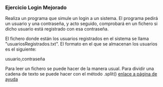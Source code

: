 ### Ejercicio Login Mejorado

Realiza un programa que simule un login a un sistema. El programa pedirá un usuario y una contraseña, y acto seguido, comprobará en un fichero si dicho usuario está registrado con esa contraseña.

El fichero donde están los usuarios registrados en el sistema se llama "usuariosRegistrados.txt". El formato en el que se almacenan los usuarios es el siguiente:

usuario,contraseña

Para leer un fichero se puede hacer de la manera usual.
Para dividir una cadena de texto se puede hacer con el método .split() [enlace a página de ayuda](https://www.w3schools.com/python/ref_string_split.asp)